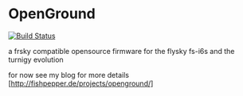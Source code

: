 # OpenGround

[![Build Status](https://travis-ci.org/fishpepper/OpenGround.svg?branch=master)](https://travis-ci.org/fishpepper/OpenGround)


a frsky compatible opensource firmware for the flysky fs-i6s and the turnigy evolution

for now see my blog for more details [http://fishpepper.de/projects/openground/]
